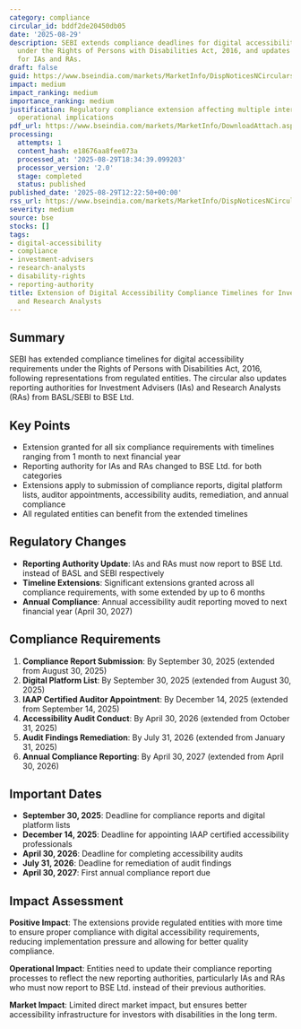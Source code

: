 ```yaml
---
category: compliance
circular_id: bddf2de20450db05
date: '2025-08-29'
description: SEBI extends compliance deadlines for digital accessibility requirements
  under the Rights of Persons with Disabilities Act, 2016, and updates reporting authorities
  for IAs and RAs.
draft: false
guid: https://www.bseindia.com/markets/MarketInfo/DispNoticesNCirculars.aspx?Noticeid={E9E72CB2-CCB8-4998-8531-ABA66E2F8C76}&noticeno=20250829-32&dt=08/29/2025&icount=32&totcount=61&flag=0
impact: medium
impact_ranking: medium
importance_ranking: medium
justification: Regulatory compliance extension affecting multiple intermediaries with
  operational implications
pdf_url: https://www.bseindia.com/markets/MarketInfo/DownloadAttach.aspx?id=20250829-32&attachedId=f32b5a16-80be-420d-bd31-fc9a22440e54
processing:
  attempts: 1
  content_hash: e18676aa8fee073a
  processed_at: '2025-08-29T18:34:39.099203'
  processor_version: '2.0'
  stage: completed
  status: published
published_date: '2025-08-29T12:22:50+00:00'
rss_url: https://www.bseindia.com/markets/MarketInfo/DispNoticesNCirculars.aspx?Noticeid={E9E72CB2-CCB8-4998-8531-ABA66E2F8C76}&noticeno=20250829-32&dt=08/29/2025&icount=32&totcount=61&flag=0
severity: medium
source: bse
stocks: []
tags:
- digital-accessibility
- compliance
- investment-advisers
- research-analysts
- disability-rights
- reporting-authority
title: Extension of Digital Accessibility Compliance Timelines for Investment Advisers
  and Research Analysts
---
```


## Summary

SEBI has extended compliance timelines for digital accessibility requirements under the Rights of Persons with Disabilities Act, 2016, following representations from regulated entities. The circular also updates reporting authorities for Investment Advisers (IAs) and Research Analysts (RAs) from BASL/SEBI to BSE Ltd.

## Key Points

- Extension granted for all six compliance requirements with timelines ranging from 1 month to next financial year
- Reporting authority for IAs and RAs changed to BSE Ltd. for both categories
- Extensions apply to submission of compliance reports, digital platform lists, auditor appointments, accessibility audits, remediation, and annual compliance
- All regulated entities can benefit from the extended timelines

## Regulatory Changes

- **Reporting Authority Update**: IAs and RAs must now report to BSE Ltd. instead of BASL and SEBI respectively
- **Timeline Extensions**: Significant extensions granted across all compliance requirements, with some extended by up to 6 months
- **Annual Compliance**: Annual accessibility audit reporting moved to next financial year (April 30, 2027)

## Compliance Requirements

1. **Compliance Report Submission**: By September 30, 2025 (extended from August 30, 2025)
2. **Digital Platform List**: By September 30, 2025 (extended from August 30, 2025)
3. **IAAP Certified Auditor Appointment**: By December 14, 2025 (extended from September 14, 2025)
4. **Accessibility Audit Conduct**: By April 30, 2026 (extended from October 31, 2025)
5. **Audit Findings Remediation**: By July 31, 2026 (extended from January 31, 2025)
6. **Annual Compliance Reporting**: By April 30, 2027 (extended from April 30, 2026)

## Important Dates

- **September 30, 2025**: Deadline for compliance reports and digital platform lists
- **December 14, 2025**: Deadline for appointing IAAP certified accessibility professionals
- **April 30, 2026**: Deadline for completing accessibility audits
- **July 31, 2026**: Deadline for remediation of audit findings
- **April 30, 2027**: First annual compliance report due

## Impact Assessment

**Positive Impact**: The extensions provide regulated entities with more time to ensure proper compliance with digital accessibility requirements, reducing implementation pressure and allowing for better quality compliance.

**Operational Impact**: Entities need to update their compliance reporting processes to reflect the new reporting authorities, particularly IAs and RAs who must now report to BSE Ltd. instead of their previous authorities.

**Market Impact**: Limited direct market impact, but ensures better accessibility infrastructure for investors with disabilities in the long term.